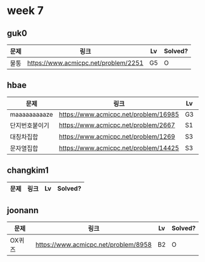 # week 7

## guk0
| 문제 | 링크 | Lv  | Solved? |
| --- | --- | --- | --- |
| 물통 | https://www.acmicpc.net/problem/2251 | G5 | O |

## hbae 
| 문제 | 링크 | Lv  | Solved? |
| --- | --- | --- | --- |
| maaaaaaaaaze | https://www.acmicpc.net/problem/16985 | G3 | O |
| 단지번호붙이기 | https://www.acmicpc.net/problem/2667 | S1 | O |
| 대칭차집합 | https://www.acmicpc.net/problem/1269 | S3 | O |
| 문자열집합 | https://www.acmicpc.net/problem/14425 | S3 | O |

## changkim1
| 문제 | 링크 | Lv  | Solved? |
| --- | --- | --- | --- |

## joonann
| 문제 | 링크 | Lv  | Solved? |
| --- | --- | --- | --- |
| OX퀴즈 | https://www.acmicpc.net/problem/8958 | B2 | O |
